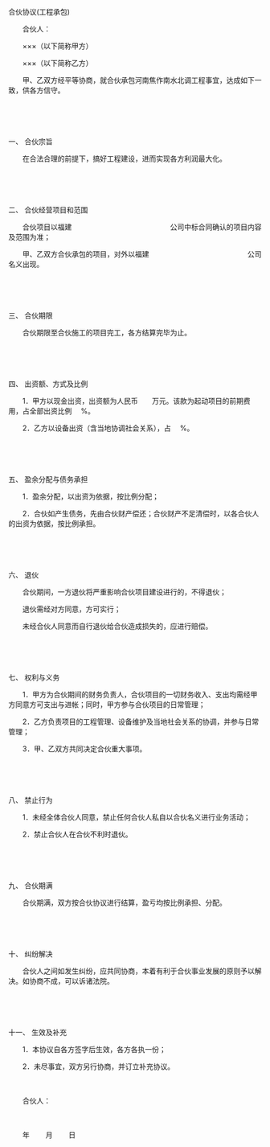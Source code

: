 



合伙协议(工程承包)



 

　　合伙人：

　　×××（以下简称甲方）

　　×××（以下简称乙方）　　

　　甲、乙双方经平等协商，就合伙承包河南焦作南水北调工程事宜，达成如下一致，供各方信守。

　　

　　

一、
合伙宗旨

　　在合法合理的前提下，搞好工程建设，进而实现各方利润最大化。

　　

　　

二、
合伙经营项目和范围

　　合伙项目以福建　　　　　　　　　　　　　　公司中标合同确认的项目内容及范围为准；

　　甲、乙双方合伙承包的项目，对外以福建　　　　　　　　　　　　　　公司名义出现。

　　

　　

三、
合伙期限

　　合伙期限至合伙施工的项目完工，各方结算完毕为止。

　　

　　

四、
出资额、方式及比例

　　1．甲方以现金出资，出资额为人民币　　万元。该款为起动项目的前期费用，占全部出资比例　 %。

　　2．乙方以设备出资（含当地协调社会关系），占　 %。

　　

　　

五、
盈余分配与债务承担

　　1．盈余分配，以出资为依据，按比例分配；

　　2．合伙如产生债务，先由合伙财产偿还；合伙财产不足清偿时，以各合伙人的出资为依据，按比例承担。

　　

　　

六、
退伙

　　合伙期间，一方退伙将严重影响合伙项目建设进行的，不得退伙；

　　退伙需经对方同意，方可实行；

　　未经合伙人同意而自行退伙给合伙造成损失的，应进行赔偿。

　　

　　

七、
权利与义务

　　1．甲方为合伙期间的财务负责人，合伙项目的一切财务收入、支出均需经甲方同意方可支出与进帐；同时，甲方参与合伙项目的日常管理；

　　2．乙方负责项目的工程管理、设备维护及当地社会关系的协调，并参与日常管理；

　　3．甲、乙双方共同决定合伙重大事项。

　　

　　

八、
禁止行为

　　1．未经全体合伙人同意，禁止任何合伙人私自以合伙名义进行业务活动；

　　2．禁止合伙人在合伙不利时退伙。

　　

　　

九、
合伙期满

　　合伙期满，双方按合伙协议进行结算，盈亏均按比例承担、分配。

　　

　　

十、
纠纷解决

　　合伙人之间如发生纠纷，应共同协商，本着有利于合伙事业发展的原则予以解决。如协商不成，可以诉诸法院。

　　

　　

十一、
生效及补充

　　1．本协议自各方签字后生效，各方各执一份；

　　2．未尽事宜，双方另行协商，并订立补充协议。　　　　　　　　　　　　　　　　　　　　　　　　　　

　　

　　合伙人：

　　　　　　　　　　　　　　　　　　　　　　　

　　年　　 月　　 日

　　